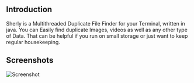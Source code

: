## Introduction
Sherly is a Multithreaded Duplicate File Finder for your Terminal, written in java. You can Easily find duplicate Images, videos as well as any other type of Data. That can be helpful if you run on small storage or just want to keep regular housekeeping.

## Screenshots
![Screenshot](https://github.com/bly-codes/Sherly/blob/master/Images/screenshot?raw=true)
